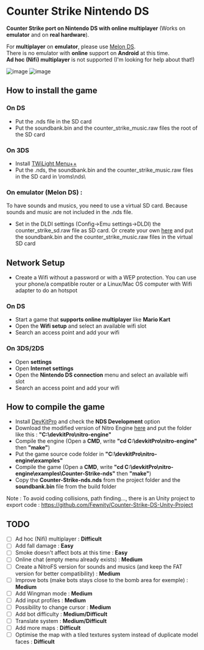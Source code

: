 # Counter Strike Nintendo DS
**Counter Strike port on Nintendo DS with online multiplayer** (Works on **emulator** and on **real hardware**).

For **multiplayer** on **emulator**, please use [Melon DS](https://melonds.kuribo64.net/downloads.php).<br/>
There is no emulator with **online** support on **Android** at this time.<br/>
**Ad hoc (Nifi) multiplayer** is not supported (I'm looking for help about that!)<br/>

![image](https://user-images.githubusercontent.com/39272935/176778790-14707835-d15d-473b-baeb-3cb51864b004.png)
![image](https://user-images.githubusercontent.com/39272935/176778935-59555499-c40e-4325-83f8-8d89778a75af.png)

## How to install the game

### On DS
- Put the .nds file in the SD card
- Put the soundbank.bin and the counter_strike_music.raw files the root of the SD card

### On 3DS
- Install [TWiLight Menu++](https://wiki.ds-homebrew.com/twilightmenu/installing-3ds)
- Put the .nds, the soundbank.bin and the counter_strike_music.raw files in the SD card in \roms\nds\

### On emulator (Melon DS) :
To have sounds and musics, you need to use a virtual SD card. Because sounds and music are not included in the .nds file.

- Set in the DLDI settings (Config->Emu settings->DLDI) the counter_strike_sd.raw file as SD card. Or create your own [here](https://melonds.kuribo64.net/board/thread.php?pid=2902) and put the soundbank.bin and the counter_strike_music.raw files in the virtual SD card

## Network Setup
- Create a Wifi without a password or with a WEP protection. You can use your phone/a compatible router or a Linux/Mac OS computer with Wifi adapter to do an hotspot
### On DS
- Start a game that **supports online multiplayer** like **Mario Kart**
- Open the **Wifi setup** and select an available wifi slot
- Search an access point and add your wifi

### On 3DS/2DS
- Open **settings**
- Open **Internet settings**
- Open the **Nintendo DS connection** menu and select an available wifi slot
- Search an access point and add your wifi

## How to compile the game
- Install [DevKitPro](https://github.com/devkitPro/installer/releases/latest) and check the **NDS Development** option
- Download the modified version of Nitro Engine [here](https://github.com/Fewnity/nitro-engine) and put the folder like this : **"C:\devkitPro\nitro-engine"**
- Compile the engine (Open a **CMD**, write **"cd C:\devkitPro\nitro-engine"** then **"make"**)
- Put the game source code folder in **"C:\devkitPro\nitro-engine\examples"**
- Compile the game (Open a **CMD**, write **"cd C:\devkitPro\nitro-engine\examples\Counter-Strike-nds"** then **"make"**)
- Copy the **Counter-Strike-nds.nds** from the project folder and the **soundbank.bin** file from the build folder

Note : To avoid coding collisions, path finding..., there is an Unity project to export code : https://github.com/Fewnity/Counter-Strike-DS-Unity-Project

## TODO
- [ ] Ad hoc (Nifi) multiplayer : **Difficult**
- [ ] Add fall damage : **Easy**
- [ ] Smoke doesn't affect bots at this time : **Easy**
- [ ] Online chat (empty menu already exists) : **Medium**
- [ ] Create a NitroFS version for sounds and musics (and keep the FAT version for better compatibility) : **Medium**
- [ ] Improve bots (make bots stays close to the bomb area for exemple) : **Medium**
- [ ] Add Wingman mode : **Medium**
- [ ] Add input profiles : **Medium**
- [ ] Possibility to change cursor : **Medium**
- [ ] Add bot difficulty : **Medium/Difficult**
- [ ] Translate system : **Medium/Difficult**
- [ ] Add more maps : **Difficult**
- [ ] Optimise the map with a tiled textures system instead of duplicate model faces : **Difficult**

